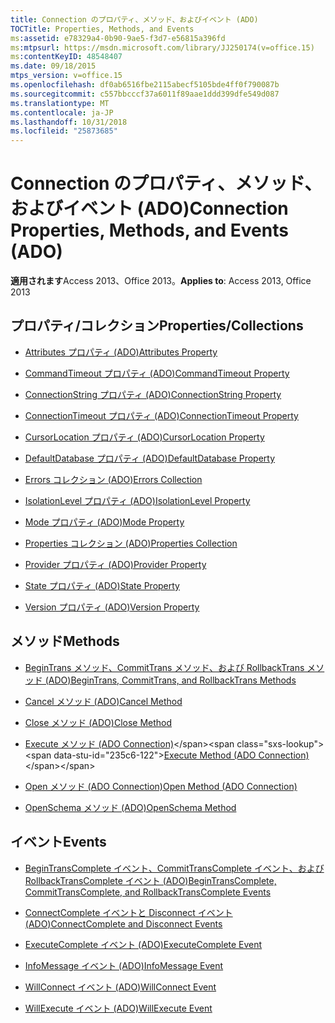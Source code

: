 ```yaml
---
title: Connection のプロパティ、メソッド、およびイベント (ADO)
TOCTitle: Properties, Methods, and Events
ms:assetid: e78329a4-0b90-9ae5-f3d7-e56815a396fd
ms:mtpsurl: https://msdn.microsoft.com/library/JJ250174(v=office.15)
ms:contentKeyID: 48548407
ms.date: 09/18/2015
mtps_version: v=office.15
ms.openlocfilehash: df0ab6516fbe2115abecf5105bde4ff0f790087b
ms.sourcegitcommit: c557bbcccf37a6011f89aae1ddd399dfe549d087
ms.translationtype: MT
ms.contentlocale: ja-JP
ms.lasthandoff: 10/31/2018
ms.locfileid: "25873685"
---
```

# <a name="connection-properties-methods-and-events-ado"></a><span data-ttu-id="235c6-102">Connection のプロパティ、メソッド、およびイベント (ADO)</span><span class="sxs-lookup"><span data-stu-id="235c6-102">Connection Properties, Methods, and Events (ADO)</span></span>

<span data-ttu-id="235c6-103">**適用されます**Access 2013、Office 2013。</span><span class="sxs-lookup"><span data-stu-id="235c6-103">**Applies to**: Access 2013, Office 2013</span></span>

## <a name="propertiescollections"></a><span data-ttu-id="235c6-104">プロパティ/コレクション</span><span class="sxs-lookup"><span data-stu-id="235c6-104">Properties/Collections</span></span>

- [<span data-ttu-id="235c6-105">Attributes プロパティ (ADO)</span><span class="sxs-lookup"><span data-stu-id="235c6-105">Attributes Property</span></span>](attributes-property-ado.md)

- [<span data-ttu-id="235c6-106">CommandTimeout プロパティ (ADO)</span><span class="sxs-lookup"><span data-stu-id="235c6-106">CommandTimeout Property</span></span>](commandtimeout-property-ado.md)

- [<span data-ttu-id="235c6-107">ConnectionString プロパティ (ADO)</span><span class="sxs-lookup"><span data-stu-id="235c6-107">ConnectionString Property</span></span>](connectionstring-property-ado.md)

- [<span data-ttu-id="235c6-108">ConnectionTimeout プロパティ (ADO)</span><span class="sxs-lookup"><span data-stu-id="235c6-108">ConnectionTimeout Property</span></span>](connectiontimeout-property-ado.md)

- [<span data-ttu-id="235c6-109">CursorLocation プロパティ (ADO)</span><span class="sxs-lookup"><span data-stu-id="235c6-109">CursorLocation Property</span></span>](cursorlocation-property-ado.md)

- [<span data-ttu-id="235c6-110">DefaultDatabase プロパティ (ADO)</span><span class="sxs-lookup"><span data-stu-id="235c6-110">DefaultDatabase Property</span></span>](defaultdatabase-property-ado.md)

- [<span data-ttu-id="235c6-111">Errors コレクション (ADO)</span><span class="sxs-lookup"><span data-stu-id="235c6-111">Errors Collection</span></span>](errors-collection-ado.md)

- [<span data-ttu-id="235c6-112">IsolationLevel プロパティ (ADO)</span><span class="sxs-lookup"><span data-stu-id="235c6-112">IsolationLevel Property</span></span>](isolationlevel-property-ado.md)

- [<span data-ttu-id="235c6-113">Mode プロパティ (ADO)</span><span class="sxs-lookup"><span data-stu-id="235c6-113">Mode Property</span></span>](mode-property-ado.md)

- [<span data-ttu-id="235c6-114">Properties コレクション (ADO)</span><span class="sxs-lookup"><span data-stu-id="235c6-114">Properties Collection</span></span>](properties-collection-ado.md)

- [<span data-ttu-id="235c6-115">Provider プロパティ (ADO)</span><span class="sxs-lookup"><span data-stu-id="235c6-115">Provider Property</span></span>](provider-property-ado.md)

- [<span data-ttu-id="235c6-116">State プロパティ (ADO)</span><span class="sxs-lookup"><span data-stu-id="235c6-116">State Property</span></span>](state-property-ado.md)

- [<span data-ttu-id="235c6-117">Version プロパティ (ADO)</span><span class="sxs-lookup"><span data-stu-id="235c6-117">Version Property</span></span>](version-property-ado.md)

## <a name="methods"></a><span data-ttu-id="235c6-118">メソッド</span><span class="sxs-lookup"><span data-stu-id="235c6-118">Methods</span></span>

- [<span data-ttu-id="235c6-119">BeginTrans メソッド、CommitTrans メソッド、および RollbackTrans メソッド (ADO)</span><span class="sxs-lookup"><span data-stu-id="235c6-119">BeginTrans, CommitTrans, and RollbackTrans Methods</span></span>](begintrans-committrans-and-rollbacktrans-methods-ado.md)

- [<span data-ttu-id="235c6-120">Cancel メソッド (ADO)</span><span class="sxs-lookup"><span data-stu-id="235c6-120">Cancel Method</span></span>](cancel-method-ado.md)

- [<span data-ttu-id="235c6-121">Close メソッド (ADO)</span><span class="sxs-lookup"><span data-stu-id="235c6-121">Close Method</span></span>](close-method-ado.md)

- <span data-ttu-id="235c6-122">[Execute メソッド (ADO Connection)](https://msdn.microsoft.com/library/jj249832\(v=office.15\))</span><span class="sxs-lookup"><span data-stu-id="235c6-122">[Execute Method (ADO Connection)](https://msdn.microsoft.com/library/jj249832\(v=office.15\))</span></span>

- [<span data-ttu-id="235c6-123">Open メソッド (ADO Connection)</span><span class="sxs-lookup"><span data-stu-id="235c6-123">Open Method (ADO Connection)</span></span>](open-method-ado-connection.md)

- [<span data-ttu-id="235c6-124">OpenSchema メソッド (ADO)</span><span class="sxs-lookup"><span data-stu-id="235c6-124">OpenSchema Method</span></span>](openschema-method-ado.md)

## <a name="events"></a><span data-ttu-id="235c6-125">イベント</span><span class="sxs-lookup"><span data-stu-id="235c6-125">Events</span></span>

- [<span data-ttu-id="235c6-126">BeginTransComplete イベント、CommitTransComplete イベント、および RollbackTransComplete イベント (ADO)</span><span class="sxs-lookup"><span data-stu-id="235c6-126">BeginTransComplete, CommitTransComplete, and RollbackTransComplete Events</span></span>](begintranscomplete-committranscomplete-and-rollbacktranscomplete-events-ado.md)

- [<span data-ttu-id="235c6-127">ConnectComplete イベントと Disconnect イベント (ADO)</span><span class="sxs-lookup"><span data-stu-id="235c6-127">ConnectComplete and Disconnect Events</span></span>](connectcomplete-and-disconnect-events-ado.md)

- [<span data-ttu-id="235c6-128">ExecuteComplete イベント (ADO)</span><span class="sxs-lookup"><span data-stu-id="235c6-128">ExecuteComplete Event</span></span>](executecomplete-event-ado.md)

- [<span data-ttu-id="235c6-129">InfoMessage イベント (ADO)</span><span class="sxs-lookup"><span data-stu-id="235c6-129">InfoMessage Event</span></span>](infomessage-event-ado.md)

- [<span data-ttu-id="235c6-130">WillConnect イベント (ADO)</span><span class="sxs-lookup"><span data-stu-id="235c6-130">WillConnect Event</span></span>](willconnect-event-ado.md)

- [<span data-ttu-id="235c6-131">WillExecute イベント (ADO)</span><span class="sxs-lookup"><span data-stu-id="235c6-131">WillExecute Event</span></span>](willexecute-event-ado.md)

